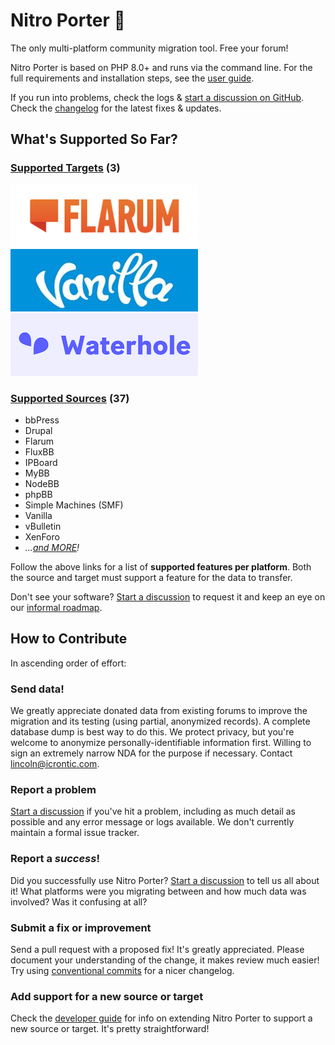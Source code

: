 Nitro Porter 🚀
==============

The only multi-platform community migration tool. Free your forum!

Nitro Porter is based on PHP 8.0+ and runs via the command line. 
For the full requirements and installation steps, see the [user guide](https://nitroporter.org/guide).

If you run into problems, check the logs & [start a discussion on GitHub](https://github.com/linc/nitro-porter/discussions).
Check the [changelog](https://github.com/linc/nitro-porter/blob/main/CHANGELOG.md) for the latest fixes & updates.

## What's Supported So Far?

### [Supported Targets](https://nitroporter.org/targets) (3)

![Flarum](assets/logos/flarum-300x100.png)
![Vanilla](assets/logos/vanilla-300x100.png)
![Waterhole](assets/logos/waterhole-300x100.png)

### [Supported Sources](https://nitroporter.org/sources) (37)
* bbPress
* Drupal
* Flarum
* FluxBB
* IPBoard
* MyBB
* NodeBB
* phpBB
* Simple Machines (SMF)
* Vanilla
* vBulletin
* XenForo
* _...[and MORE](https://nitroporter.org/sources)!_

Follow the above links for a list of **supported features per platform**. Both the source and target must support a feature for the data to transfer.

Don't see your software? [Start a discussion](https://github.com/linc/nitro-porter/discussions/new) to request it and keep an eye on our [informal roadmap](https://github.com/users/linc/projects/2).

## How to Contribute

In ascending order of effort:

### Send data!

We greatly appreciate donated data from existing forums to improve the migration and its testing (using partial, anonymized records). A complete database dump is best way to do this. We protect privacy, but you're welcome to anonymize personally-identifiable information first. Willing to sign an extremely narrow NDA for the purpose if necessary. Contact lincoln@icrontic.com.

### Report a problem

[Start a discussion](https://github.com/linc/nitro-porter/discussions/new) if you've hit a problem, including as much detail as possible and any error message or logs available. We don't currently maintain a formal issue tracker.

### Report a _success_!

Did you successfully use Nitro Porter? [Start a discussion](https://github.com/linc/nitro-porter/discussions/new) to tell us all about it! What platforms were you migrating between and how much data was involved? Was it confusing at all?

### Submit a fix or improvement

Send a pull request with a proposed fix! It's greatly appreciated. Please document your understanding of the change, it makes review much easier! Try using [conventional commits](https://www.conventionalcommits.org) for a nicer changelog.

### Add support for a new source or target

Check the [developer guide](https://nitroporter.org/develop) for info on extending Nitro Porter to support a new source or target. It's pretty straightforward!
